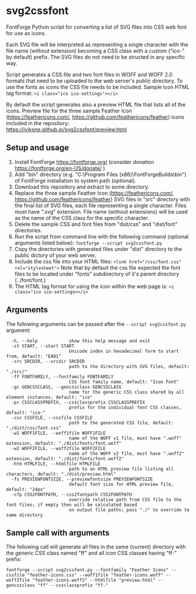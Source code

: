 # svg2cssfont

FontForge Python script for converting a list of SVG files into CSS web font for use as icons.

Each SVG file will be interpreted as representing a single character with the file name (without extension) becoming a CSS class with a custom ("ico-" by default) prefix. The SVG files do not need to be structed in any specific way.

Script generates a CSS file and two font files in WOFF and WOFF 2.0 formats that need to be uploaded to the web server's public directory. To use the fonts as icons the CSS file needs to be included. Sample icon HTML tag format:
`<i class="ico ico-settings"></i>`

By default the script generates also a preview HTML file that lists all of the icons. Preview file for the three sample Feather Icon (https://feathericons.com/, https://github.com/feathericons/feather) icons included in the repository: https://jviksne.github.io/svg2cssfont/preview.html

## Setup and usage

1. Install FontForge https://fontforge.org/ (consider donation https://fontforge.org/en-US/donate/ ).
2. Add "bin" directory (e.g. "C:\Program Files (x86)\FontForgeBuilds\bin") of FontForge installation to system path (optional).
3. Download this repository and extract to some directory.
4. Replace the three sample Feather Icon (https://feathericons.com/, https://github.com/feathericons/feather) SVG files in "src" directory with the final list of SVG files, each file representing a single character. Files must have ".svg" extension. File name (without extensions) will be used as the name of the CSS class for the specific character. 
5. Delete the sample CSS and font files from "dist/css" and "dist/font" directories.
6. Run the script from command line with the following command (optional arguments listed below):
`fontforge --script svg2cssfont.py`
7. Copy the directories with generated files under "dist" directory to the public dictory of your web server.
8. Include the css file into your HTML files:
`<link href="/css/font.css" rel="stylesheet">`
Note that by default the css file expected the font files to be located under "fonts" subdirectory of it's parent directory (../font/font.)
9. The HTML tag format for using the icon within the web page is:
 `<i class="ico ico-settings></i>`

## Arguments

The following arguments can be passed after the `--script svg2cssfont.py` argument:

```
  -h, --help            show this help message and exit
  -st START, --start START
                        Unicode index in hexadecimal form to start from, default: "EA01"
  -src SRCDIR, --srcdir SRCDIR
                        path to the directory with SVG files, default: "./src/"
  -ff FONTFAMILY, --fontfamily FONTFAMILY
                        CSS font family name, default: "Icon Font"
  -gc GENCSSCLASS, --gencssclass GENCSSCLASS
                        name for the generic CSS class shared by all element instances, default: "ico"
  -pr CSSCLASSPREFIX, --cssclassprefix CSSCLASSPREFIX
                        prefix for the individual font CSS classes, default: "ico-"
  -csc CSSFILE, --cssfile CSSFILE
                        path to the generated CSS file, default: "./dist/css/font.css"
  -w1 WOFF1FILE, --woff1file WOFF1FILE
                        name of the WOFF v1 file, must have ".woff" extension, default: "./dist/fonts/font.woff"
  -w2 WOFF2FILE, --woff2file WOFF2FILE
                        name of the WOFF v2 file, must have ".woff2" extension, default: "./dist/fonts/font.woff2"
  -htm HTMLFILE, --htmlfile HTMLFILE
                        path to an HTML preview file listing all characters, default: "./dist/preview.html"
  -fs PREVIEWFONTSIZE, --previewfontsize PREVIEWFONTSIZE
                        default font size for HTML preview file, default: "24px"
  -cfp CSS2FONTPATH, --css2fontpath CSS2FONTPATH
                        override relative path from CSS file to the font files; if empty then will be calculated based
                        on output file paths; pass "./" to override to same directory
```

## Sample call with arguments

The following call will generate all files in the same (current) directory with the generic CSS class named "ff" and all icon CSS classes having "ff-" prefix:

```
fontforge --script svg2cssfont.py --fontfamily "Feather Icons" --cssfile "feather-icons.css" --woff1file "feather-icons.woff" --woff2file "feather-icons.woff2" --htmlfile "preview.html" --gencssclass "ff" --cssclassprefix "ff-"
```